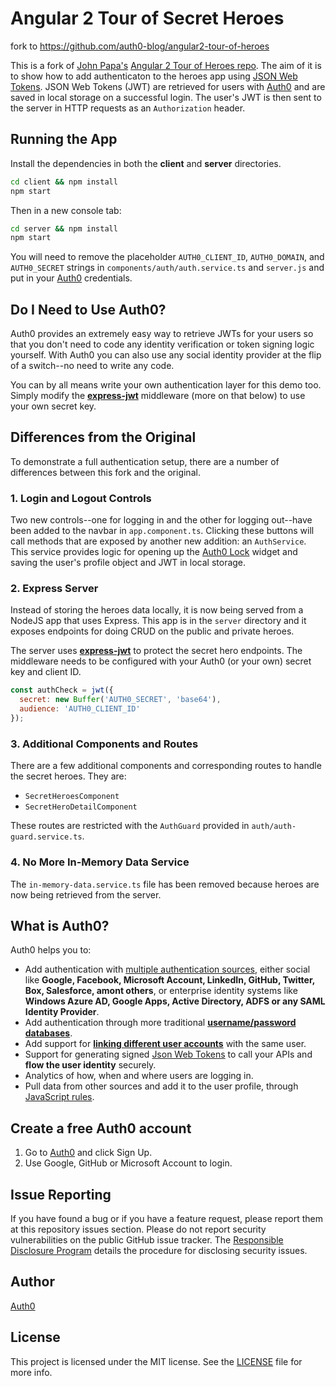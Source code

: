 # Angular 2 Tour of Secret Heroes
fork to https://github.com/auth0-blog/angular2-tour-of-heroes

This is a fork of [John Papa's](https://twitter.com/John_Papa) [Angular 2 Tour of Heroes repo](https://github.com/johnpapa/angular2-tour-of-heroes). The aim of it is to show how to add authenticaton to the heroes app using [JSON Web Tokens](https://jwt.io/introduction). JSON Web Tokens (JWT) are retrieved for users with [Auth0](https://auth0.com/signup) and are saved in local storage on a successful login. The user's JWT is then sent to the server in HTTP requests as an `Authorization` header.

## Running the App

Install the dependencies in both the **client** and **server** directories.

```bash
cd client && npm install
npm start
```

Then in a new console tab:

```bash
cd server && npm install
npm start
```

You will need to remove the placeholder `AUTH0_CLIENT_ID`, `AUTH0_DOMAIN`, and `AUTH0_SECRET` strings in `components/auth/auth.service.ts` and `server.js` and put in your [Auth0](https://manage.auth0.com) credentials.

## Do I Need to Use Auth0?

Auth0 provides an extremely easy way to retrieve JWTs for your users so that you don't need to code any identity verification or token signing logic yourself. With Auth0 you can also use any social identity provider at the flip of a switch--no need to write any code.

You can by all means write your own authentication layer for this demo too. Simply modify the [**express-jwt**](https://github.com/auth0/express-jwt) middleware (more on that below) to use your own secret key.

## Differences from the Original

To demonstrate a full authentication setup, there are a number of differences between this fork and the original.

### 1. Login and Logout Controls

Two new controls--one for logging in and the other for logging out--have been added to the navbar in `app.component.ts`. Clicking these buttons will call methods that are exposed by another new addition: an `AuthService`. This service provides logic for opening up the [Auth0 Lock](https://auth0.com/lock) widget and saving the user's profile object and JWT in local storage.

### 2. Express Server

Instead of storing the heroes data locally, it is now being served from a NodeJS app that uses Express. This app is in the `server` directory and it exposes endpoints for doing CRUD on the public and private heroes.

The server uses [**express-jwt**](https://github.com/auth0/express-jwt) to protect the secret hero endpoints. The middleware needs to be configured with your Auth0 (or your own) secret key and client ID.

```js
const authCheck = jwt({
  secret: new Buffer('AUTH0_SECRET', 'base64'),
  audience: 'AUTH0_CLIENT_ID'
});
```

### 3. Additional Components and Routes

There are a few additional components and corresponding routes to handle the secret heroes. They are:

* `SecretHeroesComponent`
* `SecretHeroDetailComponent`

These routes are restricted with the `AuthGuard` provided in `auth/auth-guard.service.ts`.

### 4. No More In-Memory Data Service

The `in-memory-data.service.ts` file has been removed because heroes are now being retrieved from the server.

## What is Auth0?

Auth0 helps you to:

* Add authentication with [multiple authentication sources](https://docs.auth0.com/identityproviders), either social like **Google, Facebook, Microsoft Account, LinkedIn, GitHub, Twitter, Box, Salesforce, amont others**, or enterprise identity systems like **Windows Azure AD, Google Apps, Active Directory, ADFS or any SAML Identity Provider**.
* Add authentication through more traditional **[username/password databases](https://docs.auth0.com/mysql-connection-tutorial)**.
* Add support for **[linking different user accounts](https://docs.auth0.com/link-accounts)** with the same user.
* Support for generating signed [Json Web Tokens](https://docs.auth0.com/jwt) to call your APIs and **flow the user identity** securely.
* Analytics of how, when and where users are logging in.
* Pull data from other sources and add it to the user profile, through [JavaScript rules](https://docs.auth0.com/rules).

## Create a free Auth0 account

1. Go to [Auth0](https://auth0.com/signup) and click Sign Up.
2. Use Google, GitHub or Microsoft Account to login.

## Issue Reporting

If you have found a bug or if you have a feature request, please report them at this repository issues section. Please do not report security vulnerabilities on the public GitHub issue tracker. The [Responsible Disclosure Program](https://auth0.com/whitehat) details the procedure for disclosing security issues.

## Author

[Auth0](auth0.com)

## License

This project is licensed under the MIT license. See the [LICENSE](LICENSE) file for more info.